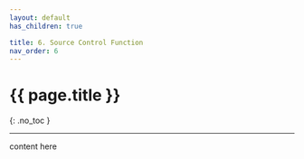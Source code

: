```yaml
---
layout: default
has_children: true

title: 6. Source Control Function
nav_order: 6
---
```


# {{ page.title }}

{: .no_toc }



---

content here

